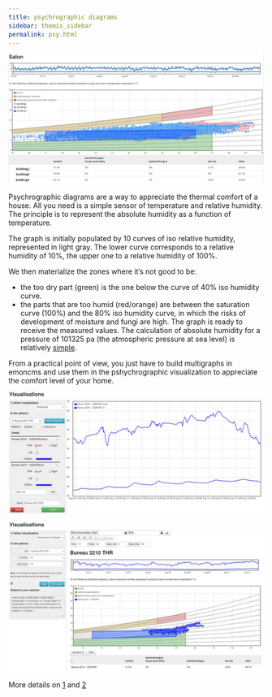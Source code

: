 ```yaml
---
title: psychrographic diagrams
sidebar: themis_sidebar
permalink: psy.html
---
```


![psychro](psychrometric.png)

Psychrographic diagrams are a way to appreciate the thermal comfort of a house. All you need is a simple sensor of temperature and relative humidity. The principle is to represent the absolute humidity as a function of temperature.

The graph is initially populated by 10 curves of iso relative humidity, represented in light gray. The lower curve corresponds to a relative humidity of 10%, the upper one to a relative humidity of 100%.

We then materialize the zones where it’s not good to be:

- the too dry part (green) is the one below the curve of 40% iso humidity curve.
- the parts that are too humid (red/orange) are between the saturation curve (100%) and the 80% iso humidity curve, in which the risks of development of moisture and fungi are high. The graph is ready to receive the measured values. The calculation of absolute humidity for a pressure of 101325 pa (the atmospheric pressure at sea level) is relatively [simple](https://github.com/emoncms/emoncms/blob/master/Modules/vis/visualisations/psychrograph.php#L146).

From a practical point of view, you just have to build multigraphs in emoncms and use them in the pshychrographic visualization to appreciate the comfort level of your home.

![creating a multigraph](psy/multigraph.png)

![using the psychrograph](psy/psychrograph.png)

More details on [1](https://sustainabilityworkshop.venturewell.org/node/1195.html) and [2](https://sustainabilityworkshop.venturewell.org/node/1195.html)


